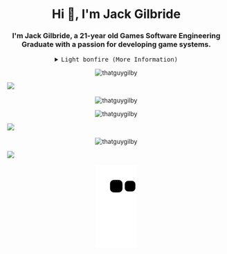 <h1 align="center">Hi 👋, I'm Jack Gilbride</h1>
<h3 align="center">I'm Jack Gilbride, a 21-year old Games Software Engineering Graduate with a passion for developing game systems.</h3>

<details align="center">

<summary> <a> <samp> Light bonfire (More Information)</samp></a></summary>
<samp>
 <a><h2 style="color: #fc6203">B O N F I R E &nbsp; L I T !</h2> </a>

I’m a hard-working and passionate Games Software Engineering graduate who studied at Bournemouth University. I achieved my place at BU with an academic excellence scholarship as a result of achieving a triple distinction in my extended diploma. During my time at BU I served as the student representative of my seminar group for all three years of my studies. I have a wide range of technical skills, most importantly a firm grasp of C++, C# and Python. I have worked with C# and Unity for 6 years and have 4 years of C++ experience, with 2 years of experience using Unreal Engine. I have self published my first commercial game on Steam, an action roguelike developed in Unity using C#. I have been working on games in various engines since the age of nine and also worked on an upcoming mobile game from Poly Fruit Studios. I am extremely excited to be starting work in the industry with its leaders and innovators.
 
<p align="center"><a href="https://www.linkedin.com/in/jack-m-gilbride/" style="color: #fc6203">LinkedIn</a></p>
<p align="center"><a href="https://www.behance.net/Jack-M-Gilbride" style="color: #fc6203">Behance</a></p>
<img src="https://raw.githubusercontent.com/TanZng/TanZng/master/assets/bonefire.gif" width="200"/>

Current Project: <a href="https://github.com/ThatGuyGilby/PokemonClone">A Pokemon-Style Battle System using Unity</a>
</samp>
</details>

<p align="center"> <img src="https://komarev.com/ghpvc/?username=thatguygilby" alt="thatguygilby" /> </p>

<img src="https://user-images.githubusercontent.com/73097560/115834477-dbab4500-a447-11eb-908a-139a6edaec5c.gif">

<p align="center"> <img src="https://github-readme-stats.vercel.app/api/top-langs/?username=thatguygilby&hide=c,c++,objective-c&theme=tokyonight" alt="thatguygilby" /> </p>
<p align="center"> <img src="https://github-readme-stats.vercel.app/api?username=thatguygilby&show_icons=true&count_private=true&theme=tokyonight" alt="thatguygilby" /> </p>

<img src="https://user-images.githubusercontent.com/73097560/115834477-dbab4500-a447-11eb-908a-139a6edaec5c.gif">

<p align="center"> <img src="https://github-profile-trophy.vercel.app/?username=thatguygilby&theme=onedark" alt="thatguygilby" /> </p>

<img src="https://user-images.githubusercontent.com/73097560/115834477-dbab4500-a447-11eb-908a-139a6edaec5c.gif">

<p align="center"> <img src="https://raw.githubusercontent.com/ThatGuyGilby/ThatGuyGilby/output/github-contribution-grid-snake.svg" alt="thatguygilby" /> </p>
